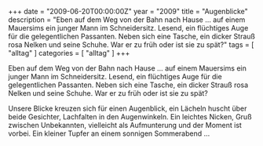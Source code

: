 +++
date = "2009-06-20T00:00:00Z"
year = "2009"
title = "Augenblicke"
description = "Eben auf dem Weg von der Bahn nach Hause … auf einem Mauersims ein junger Mann im Schneidersitz. Lesend, ein flüchtiges Auge für die gelegentlichen Passanten. Neben sich eine Tasche, ein dicker Strauß rosa Nelken und seine Schuhe. War er zu früh oder ist sie zu spät?"
tags = [ "alltag" ]
categories = [ "alltag" ]
+++

Eben auf dem Weg von der Bahn nach Hause … auf einem Mauersims ein junger Mann im Schneidersitz. Lesend, ein flüchtiges Auge für die gelegentlichen Passanten. Neben sich eine Tasche, ein dicker Strauß rosa Nelken und seine Schuhe. War er zu früh oder ist sie zu spät?

Unsere Blicke kreuzen sich für einen Augenblick, ein Lächeln huscht über beide Gesichter, Lachfalten in den Augenwinkeln. Ein leichtes Nicken, Gruß zwischen Unbekannten, vielleicht als Aufmunterung und der Moment ist vorbei. Ein kleiner Tupfer an einem sonnigen Sommerabend …
